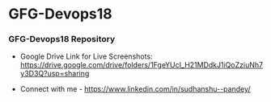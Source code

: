 # GFG-Devops18

### GFG-Devops18 Repository

- Google Drive Link for Live Screenshots: https://drive.google.com/drive/folders/1FgeYUcI_H21MDdkJ1iQoZziuNh7y3D3Q?usp=sharing

- Connect with me - https://www.linkedin.com/in/sudhanshu--pandey/
